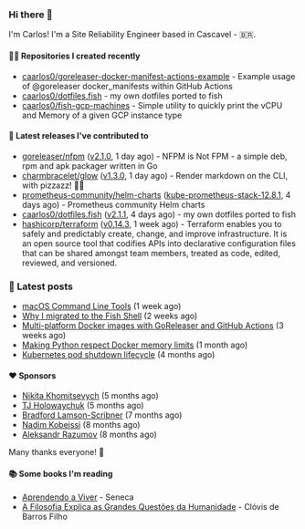 ### Hi there 👋

I'm Carlos! I'm a Site Reliability Engineer based in Cascavel - 🇧🇷.

#### 👨‍💻 Repositories I created recently
- [caarlos0/goreleaser-docker-manifest-actions-example](https://github.com/caarlos0/goreleaser-docker-manifest-actions-example) - Example usage of @goreleaser docker_manifests within GitHub Actions
- [caarlos0/dotfiles.fish](https://github.com/caarlos0/dotfiles.fish) - my own dotfiles ported to fish
- [caarlos0/fish-gcp-machines](https://github.com/caarlos0/fish-gcp-machines) - Simple utility to quickly print the vCPU and Memory of a given GCP instance type

#### 🚀 Latest releases I've contributed to


- [goreleaser/nfpm](https://github.com/goreleaser/nfpm) ([v2.1.0](https://github.com/goreleaser/nfpm/releases/tag/v2.1.0), 1 day ago) - NFPM is Not FPM - a simple deb, rpm and apk packager written in Go
- [charmbracelet/glow](https://github.com/charmbracelet/glow) ([v1.3.0](https://github.com/charmbracelet/glow/releases/tag/v1.3.0), 1 day ago) - Render markdown on the CLI, with pizzazz! 💅🏻
- [prometheus-community/helm-charts](https://github.com/prometheus-community/helm-charts) ([kube-prometheus-stack-12.8.1](https://github.com/prometheus-community/helm-charts/releases/tag/kube-prometheus-stack-12.8.1), 4 days ago) - Prometheus community Helm charts
- [caarlos0/dotfiles.fish](https://github.com/caarlos0/dotfiles.fish) ([v2.1.1](https://github.com/caarlos0/dotfiles.fish/releases/tag/v2.1.1), 4 days ago) - my own dotfiles ported to fish
- [hashicorp/terraform](https://github.com/hashicorp/terraform) ([v0.14.3](https://github.com/hashicorp/terraform/releases/tag/v0.14.3), 1 week ago) - Terraform enables you to safely and predictably create, change, and improve infrastructure. It is an open source tool that codifies APIs into declarative configuration files that can be shared amongst team members, treated as code, edited, reviewed, and versioned.

### 📄 Latest posts
- [macOS Command Line Tools](https://carlosbecker.com/posts/xcode-select/) (1 week ago)
- [Why I migrated to the Fish Shell](https://carlosbecker.com/posts/fish/) (2 weeks ago)
- [Multi-platform Docker images with GoReleaser and GitHub Actions](https://carlosbecker.com/posts/multi-platform-docker-images-goreleaser-gh-actions/) (3 weeks ago)
- [Making Python respect Docker memory limits](https://carlosbecker.com/posts/python-docker-limits/) (1 month ago)
- [Kubernetes pod shutdown lifecycle](https://carlosbecker.com/posts/k8s-pod-shutdown-lifecycle/) (4 months ago)

#### ❤️ Sponsors
- [Nikita Khomitsevych](https://github.com/hamsternik) (5 months ago)
- [TJ Holowaychuk](https://github.com/tj) (5 months ago)
- [Bradford Lamson-Scribner](https://github.com/bradford-hamilton) (7 months ago)
- [Nadim Kobeissi](https://github.com/kaepora) (8 months ago)
- [Aleksandr Razumov](https://github.com/ernado) (8 months ago)

Many thanks everyone! 🙏

#### 📚 Some books I'm reading
- [Aprendendo a Viver](https://www.goodreads.com/book/show/28219486-aprendendo-a-viver) - Seneca
- [A Filosofia Explica as Grandes Questões da Humanidade](https://www.goodreads.com/book/show/24265319-a-filosofia-explica-as-grandes-quest-es-da-humanidade) - Clóvis de Barros Filho

